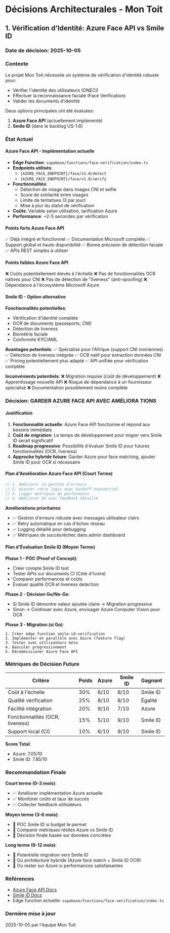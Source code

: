 # Décisions Architecturales - Mon Toit

## 1. Vérification d'Identité: Azure Face API vs Smile ID

### Date de décision: 2025-10-05

### Contexte
Le projet Mon Toit nécessite un système de vérification d'identité robuste pour:
- Vérifier l'identité des utilisateurs (ONECI)
- Effectuer la reconnaissance faciale (Face Verification)
- Valider les documents d'identité

Deux options principales ont été évaluées:
1. **Azure Face API** (actuellement implémenté)
2. **Smile ID** (dans le backlog US-1.6)

### État Actuel

#### Azure Face API - Implémentation actuelle
- **Edge Function**: `supabase/functions/face-verification/index.ts`
- **Endpoints utilisés**:
  - `{AZURE_FACE_ENDPOINT}/face/v1.0/detect`
  - `{AZURE_FACE_ENDPOINT}/face/v1.0/verify`
- **Fonctionnalités**:
  - Détection de visage dans images CNI et selfie
  - Score de similarité entre visages
  - Limite de tentatives (3 par jour)
  - Mise à jour du statut de vérification
- **Coûts**: Variable selon utilisation, tarification Azure
- **Performance**: ~2-5 secondes par vérification

#### Points forts Azure Face API
✅ Déjà intégré et fonctionnel
✅ Documentation Microsoft complète
✅ Support global et haute disponibilité
✅ Bonne précision de détection faciale
✅ APIs REST simples à utiliser

#### Points faibles Azure Face API
❌ Coûts potentiellement élevés à l'échelle
❌ Pas de fonctionnalités OCR natives pour CNI
❌ Pas de détection de "liveness" (anti-spoofing)
❌ Dépendance à l'écosystème Microsoft Azure

#### Smile ID - Option alternative
**Fonctionnalités potentielles**:
- Vérification d'identité complète
- OCR de documents (passeports, CNI)
- Détection de liveness
- Biométrie faciale
- Conformité KYC/AML

**Avantages potentiels**:
✅ Spécialisé pour l'Afrique (support CNI ivoiriennes)
✅ Détection de liveness intégrée
✅ OCR natif pour extraction données CNI
✅ Pricing potentiellement plus adapté
✅ API unifiée pour vérification complète

**Inconvénients potentiels**:
❌ Migration requise (coût de développement)
❌ Apprentissage nouvelle API
❌ Risque de dépendance à un fournisseur spécialisé
❌ Documentation possiblement moins complète

### Décision: GARDER AZURE FACE API AVEC AMÉLIORA TIONS

#### Justification
1. **Fonctionnalité actuelle**: Azure Face API fonctionne et répond aux besoins immédiats
2. **Coût de migration**: Le temps de développement pour migrer vers Smile ID serait significatif
3. **Roadmap progressive**: Possibilité d'évaluer Smile ID pour futures fonctionnalités (OCR, liveness)
4. **Approche hybride future**: Garder Azure pour face matching, ajouter Smile ID pour OCR si nécessaire

#### Plan d'Amélioration Azure Face API (Court Terme)

```typescript
// 1. Améliorer la gestion d'erreurs
// 2. Ajouter retry logic avec backoff exponentiel
// 3. Logger métriques de performance
// 4. Améliorer UX avec feedback détaillé
```

**Améliorations prioritaires**:
- ✅ Gestion d'erreurs robuste avec messages utilisateur clairs
- ✅ Retry automatique en cas d'échec réseau
- ✅ Logging détaillé pour debugging
- ✅ Métriques de succès/échec dans admin dashboard

#### Plan d'Évaluation Smile ID (Moyen Terme)

**Phase 1 - POC (Proof of Concept)**:
- Créer compte Smile ID test
- Tester APIs sur documents CI (Côte d'Ivoire)
- Comparer performances et coûts
- Évaluer qualité OCR et liveness detection

**Phase 2 - Décision Go/No-Go**:
- Si Smile ID démontre valeur ajoutée claire → Migration progressive
- Sinon → Continuer avec Azure, envisager Azure Computer Vision pour OCR

**Phase 3 - Migration (si Go)**:
```
1. Créer edge function smile-id-verification
2. Implémenter en parallèle avec Azure (feature flag)
3. Tester avec utilisateurs beta
4. Basculer progressivement
5. Décommissioner Azure Face API
```

### Métriques de Décision Future

| Critère | Poids | Azure | Smile ID | Gagnant |
|---------|-------|-------|----------|---------|
| Coût à l'échelle | 30% | 6/10 | 8/10 | Smile ID |
| Qualité vérification | 25% | 8/10 | 8/10 | Égalité |
| Facilité intégration | 20% | 9/10 | 7/10 | Azure |
| Fonctionnalités (OCR, liveness) | 15% | 5/10 | 9/10 | Smile ID |
| Support local (CI) | 10% | 6/10 | 9/10 | Smile ID |

**Score Total**:
- Azure: 7.05/10
- Smile ID: 7.85/10

### Recommandation Finale

**Court terme (0-3 mois)**: 
- ✅ Améliorer implémentation Azure actuelle
- ✅ Monitorer coûts et taux de succès
- ✅ Collecter feedback utilisateurs

**Moyen terme (3-6 mois)**:
- 🔄 POC Smile ID si budget le permet
- 🔄 Comparer métriques réelles Azure vs Smile ID
- 🔄 Décision finale basée sur données concrètes

**Long terme (6-12 mois)**:
- 🎯 Potentielle migration vers Smile ID
- 🎯 Ou architecture hybride (Azure face match + Smile ID OCR)
- 🎯 Ou rester sur Azure si performances satisfaisantes

### Références
- [Azure Face API Docs](https://learn.microsoft.com/en-us/azure/ai-services/computer-vision/overview-identity)
- [Smile ID Docs](https://docs.usesmileid.com/)
- Edge function actuelle: `supabase/functions/face-verification/index.ts`

### Dernière mise à jour
2025-10-05 par l'équipe Mon Toit
